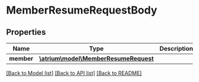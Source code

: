 # MemberResumeRequestBody

## Properties
Name | Type | Description | Notes
------------ | ------------- | ------------- | -------------
**member** | [**\atrium\model\MemberResumeRequest**](MemberResumeRequest.md) |  | [optional] 

[[Back to Model list]](../README.md#documentation-for-models) [[Back to API list]](../README.md#documentation-for-api-endpoints) [[Back to README]](../README.md)


